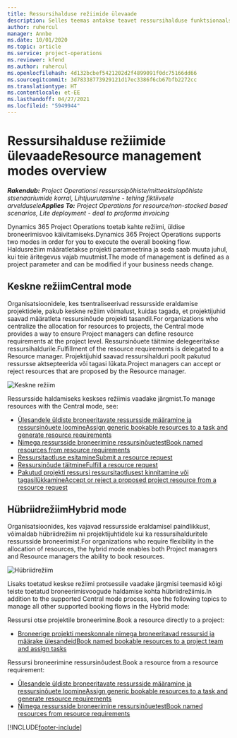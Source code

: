 ```yaml
---
title: Ressursihalduse režiimide ülevaade
description: Selles teemas antakse teavet ressursihalduse funktsionaalsuse kohta rakenduses Dynamics 365 Project Operations.
author: ruhercul
manager: Annbe
ms.date: 10/01/2020
ms.topic: article
ms.service: project-operations
ms.reviewer: kfend
ms.author: ruhercul
ms.openlocfilehash: 4d132bcbef5421202d2f4899091f0dc75166dd66
ms.sourcegitcommit: 3d78338773929121d17ec3386f6cb67bfb2272cc
ms.translationtype: HT
ms.contentlocale: et-EE
ms.lasthandoff: 04/27/2021
ms.locfileid: "5949944"
---
```

# <a name="resource-management-modes-overview"></a><span data-ttu-id="8c99e-103">Ressursihalduse režiimide ülevaade</span><span class="sxs-lookup"><span data-stu-id="8c99e-103">Resource management modes overview</span></span>

<span data-ttu-id="8c99e-104">_**Rakendub:** Project Operationsi ressurssipõhiste/mitteaktsiapõhiste stsenaariumide korral,  Lihtjuurutamine - tehing fiktiivsele arveldusele_</span><span class="sxs-lookup"><span data-stu-id="8c99e-104">_**Applies To:** Project Operations for resource/non-stocked based scenarios, Lite deployment - deal to proforma invoicing_</span></span>


<span data-ttu-id="8c99e-105">Dynamics 365 Project Operations toetab kahte režiimi, üldise broneerimisvoo käivitamiseks.</span><span class="sxs-lookup"><span data-stu-id="8c99e-105">Dynamics 365 Project Operations supports two modes in order for you to execute the overall booking flow.</span></span> <span data-ttu-id="8c99e-106">Haldusrežiim määratletakse projekti parameetrina ja seda saab muuta juhul, kui teie äritegevus vajab muutmist.</span><span class="sxs-lookup"><span data-stu-id="8c99e-106">The mode of management is defined as a project parameter and can be modified if your business needs change.</span></span>    

## <a name="central-mode"></a><span data-ttu-id="8c99e-107">Keskne režiim</span><span class="sxs-lookup"><span data-stu-id="8c99e-107">Central mode</span></span>
<span data-ttu-id="8c99e-108">Organisatsioonidele, kes tsentraliseerivad ressursside eraldamise projektidele, pakub keskne režiim võimalust, kuidas tagada, et projektijuhid saavad määratleta ressursinõude projekti tasandil.</span><span class="sxs-lookup"><span data-stu-id="8c99e-108">For organizations who centralize the allocation for resources to projects, the Central mode provides a way to ensure Project managers can define resource requirements at the project level.</span></span> <span data-ttu-id="8c99e-109">Ressursinõuete täitmine delegeeritakse ressursihaldurile.</span><span class="sxs-lookup"><span data-stu-id="8c99e-109">Fulfillment of the resource requirements is delegated to a Resource manager.</span></span> <span data-ttu-id="8c99e-110">Projektijuhid saavad ressursihalduri poolt pakutud ressursse aktsepteerida või tagasi lükata.</span><span class="sxs-lookup"><span data-stu-id="8c99e-110">Project managers can accept or reject resources that are proposed by the Resource manager.</span></span>

![Keskne režiim](./media/resource-management-central.png)

<span data-ttu-id="8c99e-112">Ressursside haldamiseks keskses režiimis vaadake järgmist.</span><span class="sxs-lookup"><span data-stu-id="8c99e-112">To manage resources with the Central mode, see:</span></span>

- [<span data-ttu-id="8c99e-113">Ülesandele üldiste broneeritavate ressursside määramine ja ressursinõuete loomine</span><span class="sxs-lookup"><span data-stu-id="8c99e-113">Assign generic bookable resources to a task and generate resource requirements</span></span>](/dynamics365/project-service/assign-generic-bookable-resource)
- [<span data-ttu-id="8c99e-114">Nimega ressursside broneerimine ressursinõuetest</span><span class="sxs-lookup"><span data-stu-id="8c99e-114">Book named resources from resource requirements</span></span>](/dynamics365/project-service/book-named-resource)
- [<span data-ttu-id="8c99e-115">Ressursitaotluse esitamine</span><span class="sxs-lookup"><span data-stu-id="8c99e-115">Submit a resource request</span></span>](/dynamics365/project-service/submit-resource-request)
- [<span data-ttu-id="8c99e-116">Ressursinõude täitmine</span><span class="sxs-lookup"><span data-stu-id="8c99e-116">Fulfill a resource request</span></span>](/dynamics365/project-service/resource-management-fulfill-requests)
- [<span data-ttu-id="8c99e-117">Pakutud projekti ressursi ressursitaotlusest kinnitamine või tagasilükkamine</span><span class="sxs-lookup"><span data-stu-id="8c99e-117">Accept or reject a proposed project resource from a resource request</span></span>](/dynamics365/project-service/accept-reject-proposed-resource)

## <a name="hybrid-mode"></a><span data-ttu-id="8c99e-118">Hübriidrežiim</span><span class="sxs-lookup"><span data-stu-id="8c99e-118">Hybrid mode</span></span>
<span data-ttu-id="8c99e-119">Organisatsioonides, kes vajavad ressursside eraldamisel paindlikkust, võimaldab hübriidrežiim nii projektijuhtidele kui ka ressursihalduritele ressursside broneerimist.</span><span class="sxs-lookup"><span data-stu-id="8c99e-119">For organizations who require flexibility in the allocation of resources, the hybrid mode enables both Project managers and Resource managers the ability to book resources.</span></span>

![Hübriidrežiim](./media/resource-management-hybrid.png)

<span data-ttu-id="8c99e-121">Lisaks toetatud keskse režiimi protsessile vaadake järgmisi teemasid kõigi teiste toetatud broneerimisvoogude haldamise kohta hübriidrežiimis.</span><span class="sxs-lookup"><span data-stu-id="8c99e-121">In addition to the supported Central mode process, see the following topics to manage all other supported booking flows in the Hybrid mode:</span></span>

<span data-ttu-id="8c99e-122">Ressursi otse projektile broneerimine.</span><span class="sxs-lookup"><span data-stu-id="8c99e-122">Book a resource directly to a project:</span></span>
- [<span data-ttu-id="8c99e-123">Broneerige projekti meeskonnale nimega broneeritavad ressursid ja määrake ülesandeid</span><span class="sxs-lookup"><span data-stu-id="8c99e-123">Book named bookable resources to a project team and assign tasks</span></span>](/dynamics365/project-service/assign-named-bookable-resource)

<span data-ttu-id="8c99e-124">Ressursi broneerimine ressursinõudest.</span><span class="sxs-lookup"><span data-stu-id="8c99e-124">Book a resource from a resource requirement:</span></span>
- [<span data-ttu-id="8c99e-125">Ülesandele üldiste broneeritavate ressursside määramine ja ressursinõuete loomine</span><span class="sxs-lookup"><span data-stu-id="8c99e-125">Assign generic bookable resources to a task and generate resource requirements</span></span>](/dynamics365/project-service/assign-generic-bookable-resource)
- [<span data-ttu-id="8c99e-126">Nimega ressursside broneerimine ressursinõuetest</span><span class="sxs-lookup"><span data-stu-id="8c99e-126">Book named resources from resource requirements</span></span>](/dynamics365/project-service/book-named-resource)


[!INCLUDE[footer-include](../includes/footer-banner.md)]